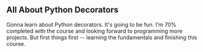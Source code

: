 ## All About Python Decorators

Gonna learn about Python decorators. It's going to be fun. I'm 70% completed with the course and looking forward to programming more projects. But first things first -- learning the fundamentals and finishing this course.
